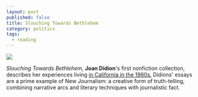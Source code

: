 ```yaml
---
layout: post
published: false
title: Slouching Towards Bethlehem
category: politics
tags: 
  - reading
---
```


![](http://upload.wikimedia.org/wikipedia/commons/1/16/Sherwin_Range%2C_Benton_Crossing.jpg)<br>

_Slouching Towards Bethlehem_, **Joan Didion**'s first nonfiction collection, describes her experiences living <a href="https://stellar.mit.edu/S/course/21W/fa13/21W.737/courseMaterial/topics/topic7/readings/Didion_Slouching_Towards_Bethlehem/Didion_Slouching_Towards_Bethlehem.pdf">in California in the 1960s.</a> Didions' essays are a prime example of New Journalism: a creative form of truth-telling, combining narrative arcs and literary techniques with journalistic fact.